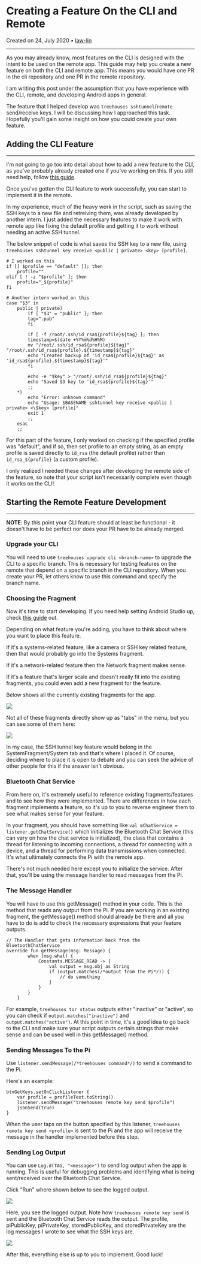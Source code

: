 # Creating a Feature On the CLI and Remote

Created on 24, July 2020 • [law-lin](https://github.com/law-lin)

---

As you may already know, most features on the CLI is designed with the intent to be used on the remote app. This guide may help you create a new feature on both the CLI and remote app. This means you would have one PR in the cli repository and one PR in the remote repository.

I am writing this post under the assumption that you have experience with the CLI, remote, and developing Android apps in general.

The feature that I helped develop was `treehouses sshtunnel`/`remote` send/receive keys. I will be discussing how I approached this task. Hopefully you'll gain some insight on how you could create your own feature.

## Adding the CLI Feature

---

I'm not going to go too into detail about how to add a new feature to the CLI, as you've probably already created one if you've working on this. If you still need help, follow [this guide](20190831-newfeature.md).

Once you've gotten the CLI feature to work successfully, you can start to implement it in the remote.

In my experience, much of the heavy work in the script, such as saving the SSH keys to a new file and retreiving them, was already developed by another intern. I just added the necessary features to make it work with remote app like fixing the default profile and getting it to work without needing an active SSH tunnel.

The below snippet of code is what saves the SSH key to a new file, using `treehouses sshtunnel key receive <public | private> <key> [profile]`.

```
# I worked on this
if [[ $profile == "default" ]]; then
    profile=""
elif [ ! -z "$profile" ]; then
    profile="_${profile}"
fi

# Another intern worked on this
case "$3" in
    public | private)
        if [ "$3" = "public" ]; then
        tag=".pub"
        fi

        if [ -f /root/.ssh/id_rsa${profile}${tag} ]; then
        timestamp=$(date +%Y%m%d%H%M)
        mv "/root/.ssh/id_rsa${profile}${tag}" "/root/.ssh/id_rsa${profile}.${timestamp}${tag}"
        echo "Created backup of 'id_rsa${profile}${tag}' as 'id_rsa${profile}.${timestamp}${tag}'"
        fi

        echo -e "$key" > "/root/.ssh/id_rsa${profile}${tag}"
        echo "Saved $3 key to 'id_rsa${profile}${tag}'"
        ;;
    *)
        echo "Error: unknown command"
        echo "Usage: $BASENAME sshtunnel key receive <public | private> <\$key> [profile]"
        exit 1
        ;;
    esac
    ;;
```

For this part of the feature, I only worked on checking if the specified profile was "default", and if so, then set profile to an empty string, as an empty profile is saved directly to `id_rsa` (the default profile) rather than `id_rsa_${profile}` (a custom profile).

I only realized I needed these changes after developing the remote side of the feature, so note that your script isn't necessarily complete even though it works on the CLI!

## Starting the Remote Feature Development

---

**NOTE**: By this point your CLI feature should at least be functional - it doesn't have to be perfect nor does your PR have to be already merged.

### Upgrade your CLI

You will need to use `treehouses upgrade cli <branch-name>` to upgrade the CLI to a specific branch. This is necessary for testing features on the remote that depend on a specific branch in the CLI repository. When you create your PR, let others know to use this command and specify the branch name.

### Choosing the Fragment

Now it's time to start developing. If you need help setting Android Studio up, check [this guide](20200110-androidstudiosetup.md) out.

Depending on what feature you're adding, you have to think about where you want to place this feature.

If it's a systems-related feature, like a camera or SSH key related feature, then that would probably go into the Systems fragment.

If it's a network-related feature then the Network fragment makes sense.

If it's a feature that's larger scale and doesn't really fit into the existing fragments, you could even add a new fragment for the feature.

Below shows all the currently existing fragments for the app.

![](./images/20200724-android-studio-fragments.png)

Not all of these fragments directly show up as "tabs" in the menu, but you can see some of them here:

![](./images/20200724-remote-menu.png)

In my case, the SSH tunnel key feature would belong in the SystemFragment/System tab and that's where I placed it. Of course, deciding where to place it is open to debate and you can seek the advice of other people for this if the answer isn't obvious.

### Bluetooth Chat Service

From here on, it's extremely useful to reference existing fragments/features and to see how they were implemented. There are differences in how each fragment implements a feature, so it's up to you to reverse engineer them to see what makes sense for your feature.

In your fragment, you should have something like
`val mChatService = listener.getChatService()`
which initializes the Bluetooth Chat Service (this can vary on how the chat service is initialized), the class that contains a thread for listening to incoming connections, a thread for connecting with a device, and a thread for performing data transmissions when connected. It's what ultimately connects the Pi with the remote app.

There's not much needed here except you to initialize the service. After that, you'll be using the message handler to read messages from the Pi.

### The Message Handler

You will have to use this getMessage() method in your code. This is the method that reads any output from the Pi. If you are working in an existing fragment, the getMessage() method should already be there and all you have to do is add to check the necessary expressions that your feature outputs.

```
// The Handler that gets information back from the BluetoothChatService
override fun getMessage(msg: Message) {
        when (msg.what) {
            Constants.MESSAGE_READ -> {
                val output = msg.obj as String
                if (output.matches(/*output from the Pi*/)) {
                    // do something
                }
            }
        }
    }
```

For example, `treehouses tor status` outputs either "inactive" or "active", so you can check if `output.matches("inactive")` and `output.matches("active")`. At this point in time, it's a good idea to go back to the CLI and make sure your script outputs certain strings that make sense and can be used well in this getMessage() method.

### Sending Messages To the Pi

Use `listener.sendMessage(/*treehouses command*/)` to send a command to the Pi.

Here's an example:

```
btnGetKeys.setOnClickListener {
    var profile = profileText.toString()
    listener.sendMessage("treehouses remote key send $profile")
    jsonSend(true)
}
```

When the user taps on the button specified by this listener, `treehouses remote key send <profile>` is sent to the Pi and the app will receive the message in the handler implemented before this step.

### Sending Log Output

You can use `Log.d(TAG, "<message>")` to send log output when the app is running. This is useful for debugging problems and identifying what is being sent/received over the Bluetooth Chat Service.

Click "Run" where shown below to see the logged output.

![](./images/20200724-android-studio-run.png)

Here, you see the logged output. Note how `treehouses remote key send` is sent and the Bluetooth Chat Service reads the output. The profile, piPublicKey, piPrivateKey, storedPublicKey, and storedPrivateKey are the log messages I wrote to see what the SSH keys are.

![](./images/20200724-android-studio-log.png)

After this, everything else is up to you to implement. Good luck!
